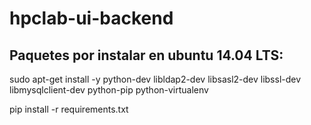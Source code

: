 # hpclab-ui-backend


## Paquetes por instalar en ubuntu 14.04 LTS:

 sudo apt-get install -y python-dev libldap2-dev libsasl2-dev libssl-dev libmysqlclient-dev python-pip python-virtualenv
 
 pip install -r requirements.txt
